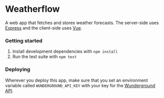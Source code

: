 # Weatherflow

A web app that fetches and stores weather forecasts. The server-side uses
[Express](https://expressjs.com) and the client-side uses [Vue](https://vuejs.org).

### Getting started

1. Install development dependencies with `npm install`
1. Run the test suite with `npm test`

### Deploying

Wherever you deploy this app, make sure that you set an environment variable
called `WUNDERGROUND_API_KEY` with your key for the [Wunderground API](https://www.wunderground.com/weather/api/d/docs).
